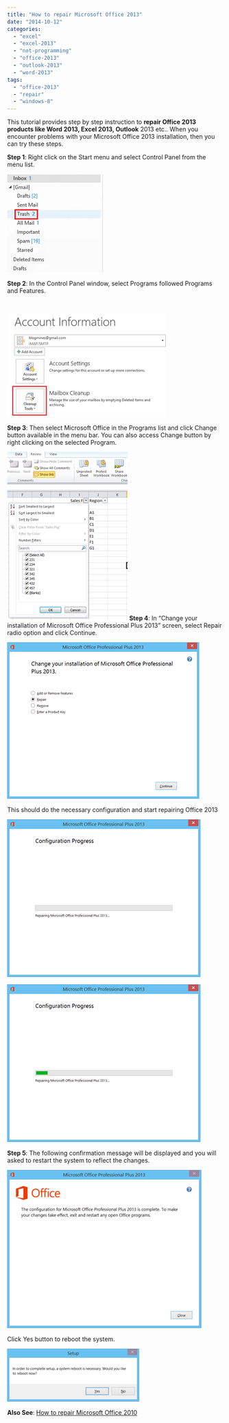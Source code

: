 ```yaml
---
title: "How to repair Microsoft Office 2013"
date: "2014-10-12"
categories: 
  - "excel"
  - "excel-2013"
  - "not-programming"
  - "office-2013"
  - "outlook-2013"
  - "word-2013"
tags: 
  - "office-2013"
  - "repair"
  - "windows-8"
---
```


This tutorial provides step by step instruction to **repair Office 2013 products like Word 2013, Excel 2013, Outlook** 2013 etc.. When you encounter problems with your Microsoft Office 2013 installation, then you can try these steps.

**Step 1**: Right click on the Start menu and select Control Panel from the menu list.

[![Access Control Panel on Windows 8](/assets/images/1_image_thumb17.png "Access Control Panel on Windows 8")](http://blogmines.com/blog/wp-content/uploads/2014/04/image17.png)

**Step 2**: In the Control Panel window, select Programs followed Programs and Features.

 

[![Windows 8 Program Features](/assets/images/1_image_thumb18.png "Windows 8 Program Features")](http://blogmines.com/blog/wp-content/uploads/2014/04/image18.png)

**Step 3**: Then select Microsoft Office in the Programs list and click Change button available in the menu bar. You can also access Change button by right clicking on the selected Program.

[![Change Programs Installation](/assets/images/1_image_thumb19.png "Change Programs Installation")](http://blogmines.com/blog/wp-content/uploads/2014/04/image19.png) **Step 4**: In “Change your installation of Microsoft Office Professional Plus 2013” screen, select Repair radio option and click Continue.

[![Repair Microsoft Office 2013](/assets/images/image3_thumb.png "Repair Microsoft Office 2013")](http://blogmines.com/blog/wp-content/uploads/2014/04/image31.png)

This should do the necessary configuration and start repairing Office 2013

[![image](/assets/images/image71_thumb.png "image")](http://blogmines.com/blog/wp-content/uploads/2014/04/image71.png)

[![Repairing Microsoft Office Professional Plus 2013](/assets/images/image12_thumb.png "Repairing Microsoft Office Professional Plus 2013")](http://blogmines.com/blog/wp-content/uploads/2014/04/image121.png)

**Step 5**: The following confirmation message will be displayed and you will asked to restart the system to reflect the changes.

[![image](/assets/images/image1_thumb.png "image")](http://blogmines.com/blog/wp-content/uploads/2014/04/image110.png)

Click Yes button to reboot the system.

[![Reboot Windows 8](/assets/images/image7_thumb.png "Repairing Microsoft Office Professional Plus 2013")](http://blogmines.com/blog/wp-content/uploads/2014/04/image72.png)

**Also See**: [How to repair Microsoft Office 2010](http://blogmines.com/blog/2011/01/31/how-to-repair-microsoft-office-2010/)
